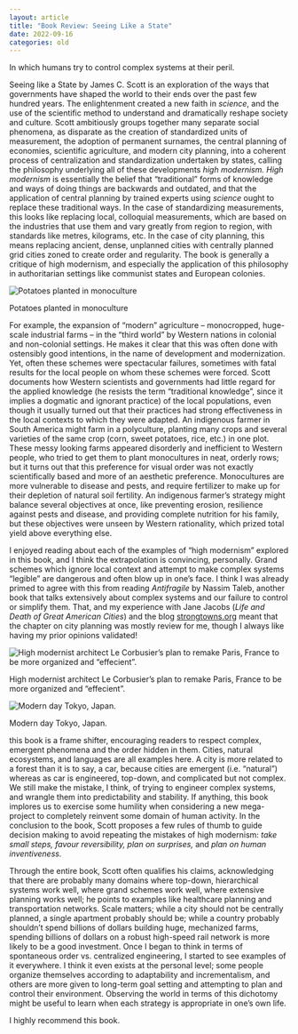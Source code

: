 ```yaml
---
layout: article
title: "Book Review: Seeing Like a State"
date: 2022-09-16
categories: old
---
```


<p class="subtitle" style="margin: 0">
  In which humans try to control complex systems at their peril.
</p>
<p class="first-paragraph">
  Seeing like a State by James C. Scott is an exploration of the ways that
  governments have shaped the world to their ends over the past few hundred
  years. The enlightenment created a new faith in
  <em>science</em>, and the use of the scientific method to understand and
  dramatically reshape society and culture. Scott ambitiously groups together
  many separate social phenomena, as disparate as the creation of standardized
  units of measurement, the adoption of permanent surnames, the central planning
  of economies, scientific agriculture, and modern city planning, into a
  coherent process of centralization and standardization undertaken by states,
  calling the philosophy underlying all of these developments
  <em>high modernism.</em> <em>High modernism</em> is essentially the belief
  that “traditional” forms of knowledge and ways of doing things are backwards
  and outdated, and that the application of central planning by trained experts
  using <em>science</em> ought to replace these traditional ways. In the case of
  standardizing measurements, this looks like replacing local, colloquial
  measurements, which are based on the industries that use them and vary greatly
  from region to region, with standards like metres, kilograms, etc. In the case
  of city planning, this means replacing ancient, dense, unplanned cities with
  centrally planned grid cities zoned to create order and regularity. The book
  is generally a critique of high modernism, and especially the application of
  this philosophy in authoritarian settings like communist states and European
  colonies.
</p>
<div class="responsive-row">
  <div class="left-image" style="flex-basis: 50%; flex-shrink: 0">
    <img
      src="assets/images/Tractors_in_Potato_Field.jpg"
      alt="Potatoes planted in monoculture"
    />
    <p class="image-caption">Potatoes planted in monoculture</p>
  </div>
  <p>
    For example, the expansion of “modern” agriculture – monocropped, huge-scale
    industrial farms – in the “third world” by Western nations in colonial and
    non-colonial settings. He makes it clear that this was often done with
    ostensibly good intentions, in the name of development and modernization.
    Yet, often these schemes were spectacular failures, sometimes with fatal
    results for the local people on whom these schemes were forced. Scott
    documents how Western scientists and governments had little regard for the
    applied knowledge (he resists the term “traditional knowledge”, since it
    implies a dogmatic and ignorant practice) of the local populations, even
    though it usually turned out that their practices had strong effectiveness
    in the local contexts to which they were adapted. An indigenous farmer in
    South America might farm in a polyculture, planting many crops and several
    varieties of the same crop (corn, sweet potatoes, rice, etc.) in one plot.
    These messy looking farms appeared disorderly and inefficient to Western
    people, who tried to get them to plant monocultures in neat, orderly rows;
    but it turns out that this preference for visual order was not exactly
    scientifically based and more of an aesthetic preference. Monocultures are
    more vulnerable to disease and pests, and require fertilizer to make up for
    their depletion of natural soil fertility. An indigenous farmer’s strategy
    might balance several objectives at once, like preventing erosion,
    resilience against pests and disease, and providing complete nutrition for
    his family, but these objectives were unseen by Western rationality, which
    prized total yield above everything else.
  </p>
</div>
<p>
  I enjoyed reading about each of the examples of “high modernism” explored in
  this book, and I think the extrapolation is convincing, personally. Grand
  schemes which ignore local context and attempt to make complex systems
  “legible” are dangerous and often blow up in one’s face. I think I was already
  primed to agree with this from reading
  <em>Antifragile</em> by Nassim Taleb, another book that talks extensively
  about complex systems and our failure to control or simplify them. That, and
  my experience with Jane Jacobs (<em
    >Life and Death of Great American Cities</em
  >) and the blog <a href="http://strongtowns.org">strongtowns.org</a> meant
  that the chapter on city planning was mostly review for me, though I always
  like having my prior opinions validated!
</p>
<div class="responsive-row">
  <div class="left-image" style="flex-basis: 50%; flex-shrink: 0">
    <img
      src="assets/images/Plan_Voisin_model.jpg"
      alt="High modernist architect Le Corbusier’s plan to remake Paris, France to be more organized and “effecient”."
    />
    <p class="image-caption">
      High modernist architect Le Corbusier’s plan to remake Paris, France to be
      more organized and “effecient”.
    </p>
  </div>
  <div class="right-image" style="flex-basis: 50%; flex-shrink: 0">
    <img
      src="assets/images/Tokyo_from_the_top_of_the_SkyTree.jpg"
      alt="Modern day Tokyo, Japan."
    />
    <p class="image-caption">Modern day Tokyo, Japan.</p>
  </div>
</div>
<p>
  this book is a frame shifter, encouraging readers to respect complex, emergent
  phenomena and the order hidden in them. Cities, natural ecosystems, and
  languages are all examples here. A city is more related to a forest than it is
  to say, a car, because cities are emergent (i.e. “natural”) whereas as car is
  engineered, top-down, and complicated but not complex. We still make the
  mistake, I think, of trying to engineer complex systems, and wrangle them into
  predictability and stability. If anything, this book implores us to exercise
  some humility when considering a new mega-project to completely reinvent some
  domain of human activity. In the conclusion to the book, Scott proposes a few
  rules of thumb to guide decision making to avoid repeating the mistakes of
  high modernism:
  <em>take small steps, favour reversibility, plan on surprises,</em> and
  <em>plan on human inventiveness.</em>
</p>
<p>
  Through the entire book, Scott often qualifies his claims, acknowledging that
  there are probably many domains where top-down, hierarchical systems work
  well, where grand schemes work well, where extensive planning works well; he
  points to examples like healthcare planning and transportation networks. Scale
  matters; while a city should not be centrally planned, a single apartment
  probably should be; while a country probably shouldn’t spend billions of
  dollars building huge, mechanized farms, spending billions of dollars on a
  robust high-speed rail network is more likely to be a good investment. Once I
  began to think in terms of spontaneous order vs. centralized engineering, I
  started to see examples of it everywhere. I think it even exists at the
  personal level; some people organize themselves according to adaptability and
  incrementalism, and others are more given to long-term goal setting and
  attempting to plan and control their environment. Observing the world in terms
  of this dichotomy might be useful to learn when each strategy is appropriate
  in one’s own life.
</p>
<p>I highly recommend this book.</p>
